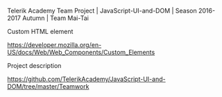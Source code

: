 Telerik Academy Team Project | JavaScript-UI-and-DOM | Season 2016-2017 Autumn | Team Mai-Tai

Custom HTML element

https://developer.mozilla.org/en-US/docs/Web/Web_Components/Custom_Elements

Project description

https://github.com/TelerikAcademy/JavaScript-UI-and-DOM/tree/master/Teamwork
